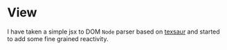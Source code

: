 # View
I have taken a simple jsx to DOM `Node` parser based on [texsaur](https://github.com/ConnorJamesLow/texsaur) and started to add some fine grained reactivity.

